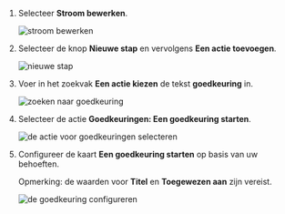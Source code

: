 1. Selecteer **Stroom bewerken**.
   
    ![stroom bewerken](includes/media/modern-approvals/edit-flow.png)
2. Selecteer de knop **Nieuwe stap** en vervolgens **Een actie toevoegen**.
   
    ![nieuwe stap](includes/media/modern-approvals/select-sharepoint-add-action.png)
3. Voer in het zoekvak **Een actie kiezen** de tekst **goedkeuring** in.
   
    ![zoeken naar goedkeuring](includes/media/modern-approvals/search-approvals.png)
4. Selecteer de actie **Goedkeuringen: Een goedkeuring starten**.
   
    ![de actie voor goedkeuringen selecteren](includes/media/modern-approvals/select-approvals.png)
5. Configureer de kaart **Een goedkeuring starten** op basis van uw behoeften.
   
     Opmerking: de waarden voor **Titel** en **Toegewezen aan** zijn vereist.
   
    ![de goedkeuring configureren](includes/media/modern-approvals/provide-approval-config-info.png)

